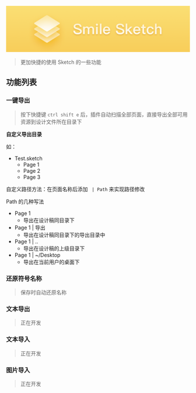 ![](card_m.png)

> 更加快捷的使用 Sketch 的一些功能

## 功能列表

### 一键导出

> 按下快捷键 `ctrl shift e` 后，插件自动扫描全部页面，直接导出全部可用资源到设计文件所在目录下

**自定义导出目录**

如：

- Test.sketch
  - Page 1
  - Page 2
  - Page 3

自定义路径方法：在页面名称后添加 ` | Path` 来实现路径修改

Path 的几种写法

- Page 1
  - 导出在设计稿同目录下
- Page 1 | 导出
  - 导出在设计稿同目录下的导出目录中
- Page 1 | ..
  - 导出在设计稿的上级目录下
- Page 1 | ~/Desktop
  - 导出在当前用户的桌面下

### 还原符号名称

> 保存时自动还原名称

### 文本导出

> 正在开发

### 文本导入

> 正在开发

### 图片导入

> 正在开发

